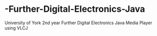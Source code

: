 # -Further-Digital-Electronics-Java
University of York 2nd year Further Digital Electronics Java Media Player using VLCJ
